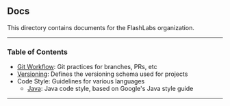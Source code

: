 ## Docs

This directory contains documents for the FlashLabs organization.

---

### Table of Contents

 - [Git Workflow](Git-Workflow.md): Git practices for branches, PRs, etc
 - [Versioning](Versioning.md): Defines the versioning schema used for projects
 - Code Style: Guidelines for various languages
    - [Java](code-style/Java.md): Java code style, based on Google's Java style guide

---
